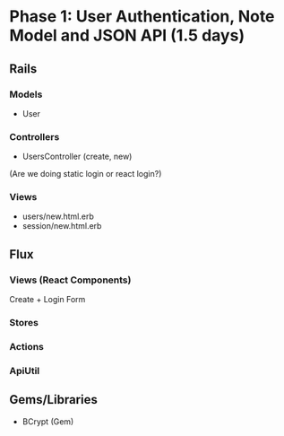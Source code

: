 # Phase 1: User Authentication, Note Model and JSON API (1.5 days)

## Rails
### Models
* User

### Controllers
* UsersController (create, new)


(Are we doing static login or react login?)

### Views
* users/new.html.erb
* session/new.html.erb

## Flux
### Views (React Components)
  Create + Login Form
### Stores

### Actions

### ApiUtil

## Gems/Libraries
* BCrypt (Gem)
